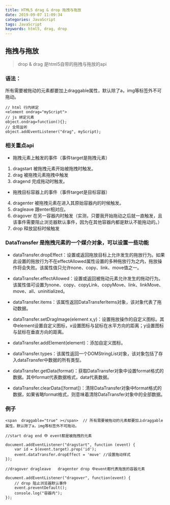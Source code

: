```yaml
---
title: HTML5 drag & drop 拖拽与拖放
date: 2019-09-07 11:09:34
categories: JavaScript
tags: JavaScript
keywords: html5, drag, drop
---
```


## 拖拽与拖放

> drop & drag 是html5自带的拖拽与拖放的api

### 语法：
所有需要被拖动的元素都要加上draggable属性，默认除了a，img等标签外不可拖动。

```
// html 行内绑定
<element ondrag="myScript">
// js 绑定元素
object.ondrag=function(){};
// 全局监听
object.addEventListener("drag", myScript);
```

<!-- more -->

###  相关重点api

- 拖拽元素上触发的事件（事件target是拖拽元素）
1. dragstart  被拖拽元素开始被拖拽时触发。
2. drag  被拖拽元素拖拽中触发
3. dragend  完成拖动时触发。

- 拖拽目标容器上的事件（事件target是目标容器）
4. dragenter  被拖拽元素在进入其原始容器内的时候触发。
5. dragleave  跟enter相对应。
6. dragover  在另一容器内时触发（实测，只要我开始拖动之后就一直触发，且该事件需要阻止浏览器默认事件，因为在其他容器内都是默认不能拖动的。）
7. drop 释放鼠标时候触发

### DataTransfer 是拖拽元素的一个媒介对象，可以设置一些功能
- dataTransfer.dropEffect：设置或返回拖放目标上允许发生的拖放行为。如果此设置的拖放行为不在effectAllowed属性设置的多种拖放行为之内，拖放操作将会失败。该属性值只允许none、copy、link、move值之一。

- dataTransfer.effectAllowed：设置或返回被拖动元素允许发生的拖动行为。该属性值可设置为none、copy、copyLink、copyMove、link、linkMove、move、all、uninitialized。

- dataTransfer.items：该属性返回DataTransferItems对象，该对象代表了拖动数据。

- dataTransfer.setDragImage(element x,y)：设置拖放操作的自定义图标。其中element设置自定义图标，x设置图标与鼠标在水平方向的距离；y设置图标与鼠标在垂直方向的距离。

- dataTransfer.addElement(element)：添加自定义图标。

- dataTransfer.types：该属性返回一个DOMStringList对象，该对象包括了存入dataTransfer中数据的所有类型。
- dataTransfer.getData(format)：获取DataTransfer对象中设置format格式的数据。其中format代表数据格式，data代表数据。

- dataTransfer.clearData([format])：清除DataTransfer对象中format格式的数据，如果省略format格式，则意味着清除DataTransfer对象中的全部数据。

### 例子

```
<span  draggable="true" ></span>  // 所有需要被拖动的元素都要加上draggable属性，默认除了a，img等标签外不可拖动。

//start drag end 中 event都是被拖拽的元素

document.addEventListener("dragstart", function (event) { 
    var id = $(event.target).prop('id'); 
    event.dataTransfer.dropEffect = 'move' //设置拖动样式
});

//dragover dragleave   dragenter drop 中event都代表拖放的容器元素  

document.addEventListener("dragover", function(event) {  
    // drop 阻止浏览器默认事件
    event.preventDefault();
    console.log("容器内");
});
```
